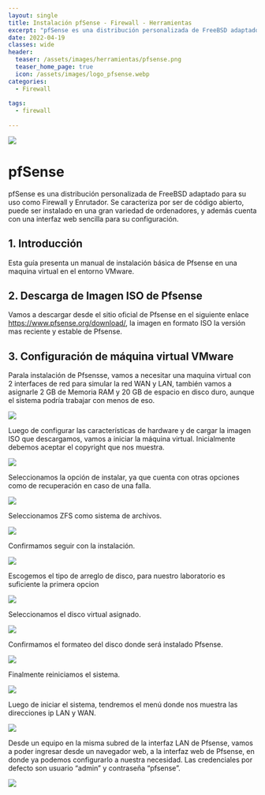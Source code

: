 ```yaml
---
layout: single
title: Instalación pfSense - Firewall - Herramientas
excerpt: "​pfSense es una distribución personalizada de FreeBSD adaptado para su uso como Firewall y Enrutador. Se caracteriza por ser de código abierto, puede ser instalado en una gran variedad de ordenadores, y además cuenta con una interfaz web sencilla para su configuración."
date: 2022-04-19
classes: wide
header:
  teaser: /assets/images/herramientas/pfsense.png
  teaser_home_page: true
  icon: /assets/images/logo_pfsense.webp
categories:
  - Firewall
 
tags:  
  - firewall
  
---
```


![]( /assets/images/herramientas/pfsense.png)

# pfSense
pfSense es una distribución personalizada de FreeBSD adaptado para su uso como Firewall y Enrutador. Se caracteriza por ser de código abierto, puede ser instalado en una gran variedad de ordenadores, y además cuenta con una interfaz web sencilla para su configuración.

## 1.  Introducción
Esta guía presenta un manual de instalación básica de Pfsense en una maquina virtual en el entorno VMware.

## 2. Descarga de Imagen ISO de Pfsense
Vamos a descargar desde el sitio oficial de Pfsense en el siguiente enlace  https://www.pfsense.org/download/, la imagen en formato ISO la versión mas reciente y estable de Pfsense.

## 3. Configuración de máquina virtual VMware
Parala instalación de Pfsensse, vamos a necesitar una maquina virtual con 2 interfaces de red para simular la red WAN y LAN, también vamos a asignarle 2 GB de Memoria RAM y 20 GB de espacio en disco duro, aunque el sistema podría trabajar con menos de eso.

![]( /assets/images/herramientas/pfsense2.png)

Luego de configurar las características de hardware y de cargar la imagen ISO que descargamos, vamos a iniciar la máquina virtual. Inicialmente debemos aceptar el copyright que nos muestra.

![]( /assets/images/herramientas/pfsense3.png)

Seleccionamos la opción de instalar, ya que cuenta con otras opciones como de recuperación en caso de una falla.

![]( /assets/images/herramientas/pfsense4.png)

Seleccionamos ZFS como sistema de archivos.

![]( /assets/images/herramientas/pfsense5.png)

Confirmamos seguir con la instalación.

![]( /assets/images/herramientas/pfsense6.png)

Escogemos el tipo de arreglo de disco, para nuestro laboratorio es suficiente la primera opcion

![]( /assets/images/herramientas/pfsense7.png)

Seleccionamos el disco virtual asignado.

![]( /assets/images/herramientas/pfsense8.png)

Confirmamos el formateo del disco donde será instalado Pfsense.

![]( /assets/images/herramientas/pfsense9.png)

Finalmente reiniciamos el sistema.

![]( /assets/images/herramientas/pfsense10.png)

Luego de iniciar el sistema, tendremos el menú donde nos muestra las direcciones ip LAN y WAN.

![]( /assets/images/herramientas/pfsense11.png)

Desde un equipo en la misma subred de la interfaz LAN de Pfsense, vamos a poder ingresar desde un navegador web, a la interfaz web de Pfsense, en donde ya podemos configurarlo a nuestra necesidad. Las credenciales por defecto son usuario “admin” y contraseña “pfsense”.

![]( /assets/images/herramientas/pfsense12.png)


